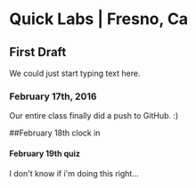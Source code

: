 # Quick Labs | Fresno, Ca
## First Draft 
<p> We could just start typing text here. </p>

### February 17th, 2016
<p> Our entire class finally did a push to GitHub. :)</p>

##February 18th clock in

#### February 19th quiz
<p> I don't know if i'm doing this right...</p>